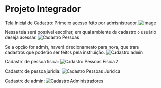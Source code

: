 # Projeto Integrador
Tela Inicial de Cadastro:
Primeiro acesso feito por admisnistrador.
![image](https://github.com/acostaamanda/PI_SENAC_ADS/assets/144863820/1f2790c2-a71f-4499-b509-4a2aab27f0da)

Nessa tela será possivel escolher, em qual ambiente de cadastro o usuário deseja acessar.
![Cadastro Pessoas](https://github.com/acostaamanda/PI_SENAC_ADS/assets/144863820/16015d9c-7b79-4521-9a6c-3ee15f13a023)

Se a opção for admin, haverá direcionamento para nova, que trará cadastros que poderão ser feitos pela instituição.
![Cadastro admin](https://github.com/acostaamanda/PI_SENAC_ADS/assets/144863820/08cade86-cb19-4e7a-95d5-9e1048d55635)

Cadastro de pessoa fisica:
![Cadastro Pessoas Física 2](https://github.com/acostaamanda/PI_SENAC_ADS/assets/144863820/af1157a0-b849-4127-9bc0-5c9843f869c7)

Cadastro de pessoa juridia:
![Cadastro Pessoas Jurídica](https://github.com/acostaamanda/PI_SENAC_ADS/assets/144863820/360e5d0e-3f82-41b0-a192-b72189ceca2c)

Cadastro de admin:
![Cadastro Administradores](https://github.com/acostaamanda/PI_SENAC_ADS/assets/144863820/e711d997-6e91-47ae-a329-e7b7189710b0)



